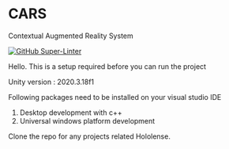 # CARS
Contextual Augmented Reality System

[![GitHub Super-Linter](https://github.com/ANURAG-GARGEYA/CARS/workflows/Lint%20Code%20Base/badge.svg)](https://github.com/marketplace/actions/super-linter)

Hello. This is a setup required before you can run the project

Unity version : 2020.3.18f1

Following packages need to be installed on your visual studio IDE
1. Desktop development with c++
2. Universal windows platform development

Clone the repo for any projects related Hololense.
